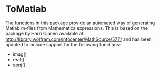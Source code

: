 # ToMatlab
The functions in this package provide an automated way of generating Matlab m-files from Mathematica expressions. This is based on the package by Harri Ojanen available at http://library.wolfram.com/infocenter/MathSource/577/ and has been updated to include support for the following functions:
 * imag()
 * real()
 * conj()
